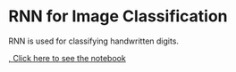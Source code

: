 # RNN for Image Classification

RNN is used for classifying handwritten digits.


<a href="https://github.com/elyas-shas/RNN-Image-Classification/blob/main/RNN%20MNIST.ipynb">, Click here to see the notebook</a>
